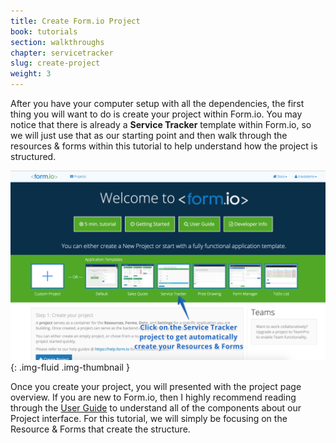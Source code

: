 ```yaml
---
title: Create Form.io Project
book: tutorials
section: walkthroughs
chapter: servicetracker
slug: create-project
weight: 3
---
```

After you have your computer setup with all the dependencies, the first thing you will want to do is create your project within Form.io. You may notice that there is already a **Service Tracker** template within Form.io, so we will just use that as our starting point and then walk through the resources & forms within this tutorial to help understand how the project is structured.

![](/assets/img/tutorials/walkthroughs/servicetracker/create-project.png){: .img-fluid .img-thumbnail }

Once you create your project, you will presented with the project page overview. If you are new to Form.io, then I highly recommend reading through the [User Guide](/userguide/introduction/) to understand all of the components about our Project interface. For this tutorial, we will simply be focusing on the Resource & Forms that create the structure.
